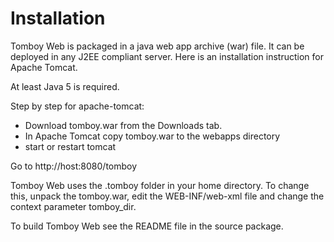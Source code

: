 # Installation #

Tomboy Web is packaged in a java web app archive (war) file. It can be deployed in any J2EE compliant server. Here is an installation instruction for Apache Tomcat.

At least Java 5 is required.

Step by step for apache-tomcat:
  * Download tomboy.war from the Downloads tab.
  * In Apache Tomcat copy tomboy.war to the webapps directory
  * start or restart tomcat

Go to http://host:8080/tomboy


Tomboy Web uses the .tomboy folder in your home directory. To change this, unpack the
tomboy.war, edit the WEB-INF/web-xml file and change the context parameter tomboy\_dir.

To build Tomboy Web see the README file in the source package.